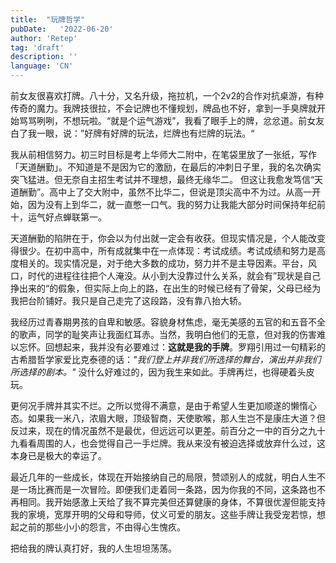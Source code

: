 ```yaml
---
title:  "玩牌哲学"
pubDate:   '2022-06-20'
author: 'Retep'
tag: 'draft'
description: ''
language: 'CN'
---
```


前女友很喜欢打牌。八十分，又名升级，拖拉机，一个2v2的合作对抗桌游，有种传奇的魔力。我牌技很拉，不会记牌也不懂规划，牌品也不好，拿到一手臭牌就开始骂骂咧咧，不想玩啦。“就是个运气游戏”，我看了眼手上的牌，忿忿道。前女友白了我一眼，说：”好牌有好牌的玩法，烂牌也有烂牌的玩法。“

我从前相信努力。初三时目标是考上华师大二附中，在笔袋里放了一张纸，写作「天道酬勤」。不知道是不是因为它的激励，在最后的冲刺日子里，我的名次确实突飞猛进。但无奈自主招生考试并不理想，最终无缘华二。
但这让我愈发笃信“天道酬勤”。高中上了交大附中，虽然不比华二，但说是顶尖高中不为过。从高一开始，因为没有上到华二，就一直憋一口气。我的努力让我能大部分时间保持年纪前十，运气好点蝉联第一。

天道酬勤的陷阱在于，你会以为付出就一定会有收获。但现实情况是，个人能改变得很少。在初中高中，所有成就集中在一点体现：考试成绩。考试成绩和努力是高度相关的。现实情况是，对于绝大多数的成功，努力并不是主导因素。平台，风口，时代的进程往往把个人淹没。从小到大没靠过什么关系，就会有”现状是自己挣出来的“的假象，但实际上向上的路，在出生的时候已经有了骨架，父母已经为我把台阶铺好。我只是自己走完了这段路，没有靠八抬大轿。

我经历过青春期男孩的自卑和敏感。容貌身材焦虑，毫无美感的五官的和五音不全的歌声，同学的耻笑声让我面红耳赤。当然，我明白他们的无意，但对我的伤害难以忘怀。回想起来，我并没有必要难过：**这就是我的手牌**。罗翔引用过一句精彩的古希腊哲学家爱比克泰德的话：*"我们登上并非我们所选择的舞台，演出并非我们所选择的剧本。"* 没什么好难过的，因为我生来如此。手牌再烂，也得硬着头皮玩。

更何况手牌并其实不烂。之所以觉得不满意，是由于希望人生更加顺遂的懒惰心态。如果我一米八，浓眉大眼，顶级智商，天使歌喉，那人生岂不是康庄大道？但反过来，现在的情况虽然不是最优，但远远可以更差。前百分之一中的百分之九十九看看周围的人，也会觉得自己一手烂牌。我从来没有被迫选择或放弃什么过，这本身已是极大的幸运了。

最近几年的一些成长，体现在开始接纳自己的局限，赞颂别人的成就，明白人生不是一场比赛而是一次冒险。即便我们走着同一条路，因为你我的不同，这条路也不再相同。我开始感激上天给了我不算完美但还算健康的身体，不算很优渥但能支持我的家境，宽厚开明的父母和导师，仗义可爱的朋友。这些手牌让我受宠若惊，想起之前的那些小小的怨言，不由得心生愧疚。

把给我的牌认真打好，我的人生坦坦荡荡。

